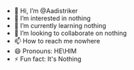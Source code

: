 - 👋 Hi, I’m @Aadistriker
- 👀 I’m interested in nothing
- 🌱 I’m currently learning nothing
- 💞️ I’m looking to collaborate on nothing
- 📫 How to reach me nowhere
- 😄 Pronouns: HE\HIM
- ⚡ Fun fact: It's Nothing

<!---
Aadistriker/Aadistriker is a ✨ special ✨ repository because its `README.md` (this file) appears on your GitHub profile.
You can click the Preview link to take a look at your changes.
--->
